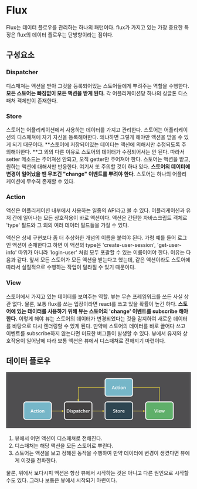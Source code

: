 # Flux

Flux는 데이터 플로우를 관리하는 하나의 패턴이다. flux가 가지고 있는 가장 중요한 특징은 flux의 데이터 플로우는 단방향이라는 점이다.

## 구성요소

### Dispatcher

디스패쳐는 액션을 받아 그것을 등록되어있는 스토어들에게 뿌려주는 역할을 수행한다. **모든 스토어는 빠짐없이 모든 액션을 받게 된다.** 각 어플리케이션당 하나의 싱글톤 디스패쳐 객체만이 존재한다.

### Store

스토어는 어플리케이션에서 사용하는 데이터를 가지고 관리한다. 스토어는 어플리케이션의 디스패쳐에 자기 자신을 등록해야한다. 왜냐하면 그렇게 해야만 액션을 받을 수 있게 되기 때문이다. **스토어에 저장되어있는 데이터는 액션에 의해서만 수정되도록 주의해야한다. **그 외의 다른 이유로 스토어의 데이터가 수정되어서는 안 된다. 따라서 setter 메소드는 주어져선 안되고, 오직 getter만 주어져야 한다. 스토어는 액션을 받고, 원하는 액션에 대해서만 반응한다. 여기서 또 주의할 것이 하나 있다. **스토어의 데이터에 변경이 일어났을 땐 무조건 "change" 이벤트를 뿌려야 한다.** 스토어는 하나의 어플리케이션에 무수히 존재할 수 있다.

### Action

액션은 어플리케이션 내부에서 사용하는 일종의 API라고 볼 수 있다. 어플리케이션과 유저 간에 일어나는 모든 상호작용이 바로 액션이다. 액션은 간단한 자바스크립트 객체로 'type' 필드와 그 외의 여러 데이터 필드들을 가질 수 있다.

액션은 상세 구현보다 좀 더 추상화한 개념의 이름을 붙여야 된다. 가령 예를 들어 로그인 액션이 존재한다고 하면 이 액션의 type은 'create-user-session', 'get-user-info' 따위가 아니라 'login-user' 처럼 모두 포괄할 수 있는 이름이어야 한다. 이유는 다음과 같다. 앞서 모든 스토어가 모든 액션을 받는다고 했는데, 같은 액션이라도 스토어에 따라서 실질적으로 수행하는 작업이 달라질 수 있기 때문이다.

### View

스토어에서 가지고 있는 데이터를 보여주는 역할. 뷰는 무슨 프레임워크를 쓰든 사실 상관 없다. 물론, 보통 flux를 쓰는 입장이라면 react를 쓰고 있을 확률이 높긴 하다. **스토어에 있는 데이터를 사용하기 위해 뷰는 스토어의 'change' 이벤트를 subscribe 해야 한다.** 이렇게 해야 뷰는 스토어의 데이터가 변경되었다는 것을 감지하여 새로운 데이터를 바탕으로 다시 렌더링할 수 있게 된다. 만약에 스토어의 데이터를 바로 끌어다 쓰고 이벤트를 subscribe하지 않는다면 미묘한 버그들이 발생할 수 있다. 뷰에서 유저와 상호작용이 일어남에 따라 보통 액션은 뷰에서 디스패쳐로 전해지기 마련이다.

## 데이터 플로우

![](https://github.com/facebook/flux/raw/master/examples/flux-concepts/flux-simple-f8-diagram-with-client-action-1300w.png)

1. 뷰에서 어떤 액션이 디스패쳐로 전해진다.
2. 디스패쳐는 해당 액션을 모든 스토어로 뿌린다.
3. 스토어는 액션을 보고 정해진 동작을 수행하여 만약 데이터에 변경이 생겼다면 뷰에게 이것을 전파한다.

물론, 위에서 보다시피 액션은 항상 뷰에서 시작하는 것은 아니고 다른 원인으로 시작할 수도 있다. 그러나 보통은 뷰에서 시작되기 마련이다.

